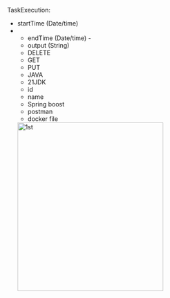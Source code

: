 TaskExecution:
- startTime (Date/time)
-  - endTime (Date/time) -
   - output (String)
   - DELETE
   - GET
   -  PUT
   -   JAVA
   -   21JDK
   -   id
   -    name
   -    Spring boost
   -   postman
   -    docker file
     <img width="337" height="390" alt="1st " src="https://github.com/user-attachments/assets/3a6bd6e9-9a7e-49b8-9e4e-ac1ff6334ebb" />
